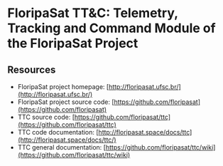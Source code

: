 # FloripaSat TT&amp;C: Telemetry, Tracking and Command Module of the FloripaSat Project

## Resources

* FloripaSat project homepage: [http://floripasat.ufsc.br/](http://floripasat.ufsc.br/)
* FloripaSat project source code: [https://github.com/floripasat](https://github.com/floripasat)
* TTC source code: [https://github.com/floripasat/ttc](https://github.com/floripasat/ttc)
* TTC code documentation: [http://floripasat.space/docs/ttc](http://floripasat.space/docs/ttc/)
* TTC general documentation: [https://github.com/floripasat/ttc/wiki](https://github.com/floripasat/ttc/wiki)

